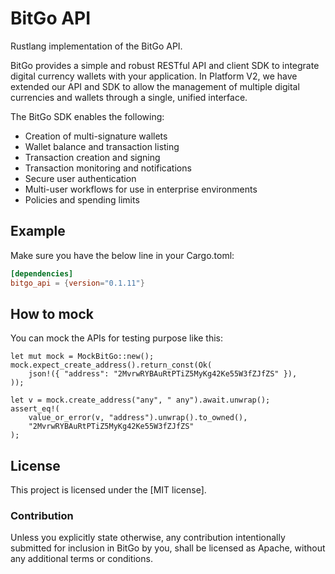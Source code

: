 # BitGo API

 Rustlang implementation of the BitGo API.

 BitGo provides a simple and robust RESTful API and client SDK to integrate digital currency wallets with your application. In Platform V2, we have extended our API and SDK to allow the management of multiple digital currencies and wallets through a single, unified interface.

The BitGo SDK enables the following:

* Creation of multi-signature wallets
* Wallet balance and transaction listing
* Transaction creation and signing
* Transaction monitoring and notifications
* Secure user authentication
* Multi-user workflows for use in enterprise environments
* Policies and spending limits


## Example

Make sure you have the below line in your Cargo.toml:

```toml
[dependencies]
bitgo_api = {version="0.1.11"}
```

## How to mock

You can mock the APIs for testing purpose like this:

```
let mut mock = MockBitGo::new();
mock.expect_create_address().return_const(Ok(
    json!({ "address": "2MvrwRYBAuRtPTiZ5MyKg42Ke55W3fZJfZS" }),
));

let v = mock.create_address("any", " any").await.unwrap();
assert_eq!(
    value_or_error(v, "address").unwrap().to_owned(),
    "2MvrwRYBAuRtPTiZ5MyKg42Ke55W3fZJfZS"
);
```


## License

This project is licensed under the [MIT license].

[Apache license]: https://github.com/nagarajmanjunath/bitgo_api/blob/main/LICENSE

### Contribution

Unless you explicitly state otherwise, any contribution intentionally submitted
for inclusion in BitGo by you, shall be licensed as Apache, without any additional
terms or conditions.
